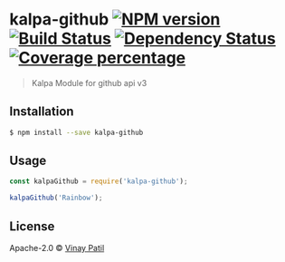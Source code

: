 # kalpa-github [![NPM version][npm-image]][npm-url] [![Build Status][travis-image]][travis-url] [![Dependency Status][daviddm-image]][daviddm-url] [![Coverage percentage][coveralls-image]][coveralls-url]
> Kalpa Module for github api v3

## Installation

```sh
$ npm install --save kalpa-github
```

## Usage

```js
const kalpaGithub = require('kalpa-github');

kalpaGithub('Rainbow');
```
## License

Apache-2.0 © [Vinay Patil]()


[npm-image]: https://badge.fury.io/js/kalpa-github.svg
[npm-url]: https://npmjs.org/package/kalpa-github
[travis-image]: https://travis-ci.com/patilvinay/kalpa-github.svg?branch=master
[travis-url]: https://travis-ci.com/patilvinay/kalpa-github
[daviddm-image]: https://david-dm.org/patilvinay/kalpa-github.svg?theme=shields.io
[daviddm-url]: https://david-dm.org/patilvinay/kalpa-github
[coveralls-image]: https://coveralls.io/repos/patilvinay/kalpa-github/badge.svg
[coveralls-url]: https://coveralls.io/r/patilvinay/kalpa-github
